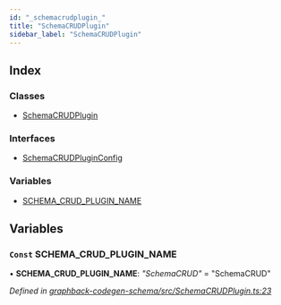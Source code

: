 ```yaml
---
id: "_schemacrudplugin_"
title: "SchemaCRUDPlugin"
sidebar_label: "SchemaCRUDPlugin"
---
```


## Index

### Classes

* [SchemaCRUDPlugin](../classes/_schemacrudplugin_.schemacrudplugin.md)

### Interfaces

* [SchemaCRUDPluginConfig](../interfaces/_schemacrudplugin_.schemacrudpluginconfig.md)

### Variables

* [SCHEMA_CRUD_PLUGIN_NAME](_schemacrudplugin_.md#const-schema_crud_plugin_name)

## Variables

### `Const` SCHEMA_CRUD_PLUGIN_NAME

• **SCHEMA_CRUD_PLUGIN_NAME**: *"SchemaCRUD"* = "SchemaCRUD"

*Defined in [graphback-codegen-schema/src/SchemaCRUDPlugin.ts:23](https://github.com/aerogear/graphback/blob/b39280e7/packages/graphback-codegen-schema/src/SchemaCRUDPlugin.ts#L23)*
